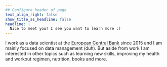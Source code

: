 ```yaml
---
## Configure header of page
text_align_right: false
show_title_as_headline: false
headline: |
  Nice to meet you! I see you want to learn more :)
---
```


<!-- this is a subheadline -->
I work as a data scientist at the [European Central Bank](https://www.ecb.europa.eu/home/html/index.en.html) since 2015 and I am mainly focused on data management (duh).
But aside from work I am interested in other topics such as learning new skills, improving my health and workout regimen, nutrition, books and more. 